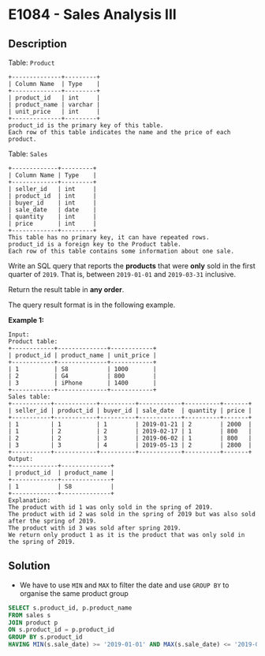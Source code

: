 # E1084 - Sales Analysis III

## Description

Table: `Product`

```
+--------------+---------+
| Column Name  | Type    |
+--------------+---------+
| product_id   | int     |
| product_name | varchar |
| unit_price   | int     |
+--------------+---------+
product_id is the primary key of this table.
Each row of this table indicates the name and the price of each product.
```

Table: `Sales`

```
+-------------+---------+
| Column Name | Type    |
+-------------+---------+
| seller_id   | int     |
| product_id  | int     |
| buyer_id    | int     |
| sale_date   | date    |
| quantity    | int     |
| price       | int     |
+-------------+---------+
This table has no primary key, it can have repeated rows.
product_id is a foreign key to the Product table.
Each row of this table contains some information about one sale.
```

 

Write an SQL query that reports the **products** that were **only** sold in the first quarter of `2019`. That is, between `2019-01-01` and `2019-03-31` inclusive.

Return the result table in **any order**.

The query result format is in the following example.

 

**Example 1:**

```
Input: 
Product table:
+------------+--------------+------------+
| product_id | product_name | unit_price |
+------------+--------------+------------+
| 1          | S8           | 1000       |
| 2          | G4           | 800        |
| 3          | iPhone       | 1400       |
+------------+--------------+------------+
Sales table:
+-----------+------------+----------+------------+----------+-------+
| seller_id | product_id | buyer_id | sale_date  | quantity | price |
+-----------+------------+----------+------------+----------+-------+
| 1         | 1          | 1        | 2019-01-21 | 2        | 2000  |
| 1         | 2          | 2        | 2019-02-17 | 1        | 800   |
| 2         | 2          | 3        | 2019-06-02 | 1        | 800   |
| 3         | 3          | 4        | 2019-05-13 | 2        | 2800  |
+-----------+------------+----------+------------+----------+-------+
Output: 
+-------------+--------------+
| product_id  | product_name |
+-------------+--------------+
| 1           | S8           |
+-------------+--------------+
Explanation: 
The product with id 1 was only sold in the spring of 2019.
The product with id 2 was sold in the spring of 2019 but was also sold after the spring of 2019.
The product with id 3 was sold after spring 2019.
We return only product 1 as it is the product that was only sold in the spring of 2019.
```



## Solution

- We have to use `MIN` and `MAX` to filter the date and use `GROUP BY` to organise the same product group

```sql
SELECT s.product_id, p.product_name
FROM sales s
JOIN product p
ON s.product_id = p.product_id
GROUP BY s.product_id
HAVING MIN(s.sale_date) >= '2019-01-01' AND MAX(s.sale_date) <= '2019-03-31' ;
```

